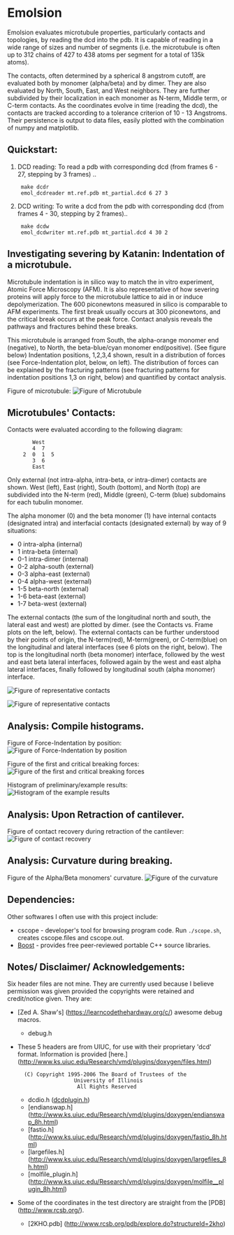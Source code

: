 # Emolsion
Emolsion evaluates microtubule properties, particularly contacts and topologies, by reading the dcd
into the pdb. It is capable of reading in a wide range of sizes and number of segments (i.e. the
microtubule is often up to 312 chains of 427 to 438 atoms per segment for a total of 135k atoms).

The contacts, often determined by a spherical 8 angstrom cutoff, are evaluated both by monomer
(alpha/beta) and by dimer. They are also evaluated by
North, South, East, and West neighbors. They are further subdivided by their localization in each
monomer as N-term, Middle term, or C-term contacts. As the coordinates evolve in time (reading the dcd),
the contacts are tracked according to a tolerance criterion of 10 - 13 Angstroms. Their persistence is
output to data files, easily plotted with the combination of numpy and matplotlib.

## Quickstart:
1. DCD reading: To read a pdb with corresponding dcd (from frames 6 - 27, stepping by 3 frames) ..

        make dcdr
        emol_dcdreader mt.ref.pdb mt_partial.dcd 6 27 3

2. DCD writing: To write a dcd from the pdb with corresponding dcd (from frames 4 - 30,
stepping by 2 frames)..

        make dcdw
        emol_dcdwriter mt.ref.pdb mt_partial.dcd 4 30 2


## Investigating severing by Katanin: Indentation of a microtubule.
Microtubule indentation is in silico way to match the in vitro experiment, Atomic Force Microscopy (AFM).
It is also representative of how severing proteins will apply force to the microtubule lattice to aid in or
induce depolymerization. The 600 piconewtons measured in silico is comparable to AFM experiments.
The first break usually occurs at 300 piconewtons, and the critical break occurs at the peak force.
Contact analysis reveals the pathways and fractures behind these breaks.

This microtubule is arranged from South, the alpha-orange monomer end (negative), to North,
the beta-blue/cyan monomer end(positive). (See figure below) Indentation positions, 1,2,3,4 shown,
result in a distribution of forces (see Force-Indentation plot, below, on left). The distribution of forces
can be explained by the fracturing patterns (see fracturing patterns for indentation positions 1,3 on right, below)
and quantified by contact analysis.

Figure of microtubule:
![Figure of Microtubule](https://github.com/dmerz75/emolsion/blob/master/fig/microtubule.png)

## Microtubules' Contacts:
Contacts were evaluated according to the following diagram:

            West
            4  7
         2  0  1  5
            3  6
            East


Only external (not intra-alpha, intra-beta, or intra-dimer) contacts are shown.
West (left), East (right),
South (bottom), and North (top) are subdivided into the N-term (red), Middle (green), C-term (blue) subdomains for
each tubulin monomer.

The alpha monomer (0) and the beta monomer (1) have internal contacts (designated intra) and interfacial contacts
(designated external) by way of 9 situations:
* 0    intra-alpha  (internal)
* 1    intra-beta   (internal)
* 0-1  intra-dimer  (internal)
* 0-2  alpha-south  (external)
* 0-3  alpha-east   (external)
* 0-4  alpha-west   (external)
* 1-5  beta-north   (external)
* 1-6  beta-east    (external)
* 1-7  beta-west    (external)

The external contacts (the sum of the longitudinal north and south, the lateral east and west) are plotted by dimer.
(see the Contacts vs. Frame plots on the left, below). The external contacts can be further understood by their points of
origin, the N-term(red), M-term(green), or C-term(blue) on the longitudinal and lateral interfaces (see 6 plots on the right, below).
The top is the longitudinal north (beta monomer) interface, followed by the west and east beta lateral interfaces, followed again by the
west and east alpha lateral interfaces, finally followed by longitudinal south (alpha monomer) interface.

![Figure of representative contacts](https://github.com/dmerz75/emolsion/blob/master/fig/contacts65.png)

![Figure of representative contacts](https://github.com/dmerz75/emolsion/blob/master/fig/contacts79.png)


## Analysis: Compile histograms.


Figure of Force-Indentation by position:
![Figure of Force-Indentation by position](https://github.com/dmerz75/emolsion/blob/master/fig/forceextensiondoz1thru5.png)

Figure of the first and critical breaking forces:
![Figure of the first and critical breaking forces](https://github.com/dmerz75/emolsion/blob/master/fig/doz3firstcritbreak.png)

Histogram of preliminary/example results:
![Histogram of the example results](https://github.com/dmerz75/emolsion/blob/master/fig/examplehistogram.png)


## Analysis: Upon Retraction of cantilever.

Figure of contact recovery during retraction of the cantilever:
![Figure of contact recovery](https://github.com/dmerz75/emolsion/blob/master/fig/contactsbyretraction.png)


## Analysis: Curvature during breaking.
Figure of the Alpha/Beta monomers' curvature.
![Figure of the curvature](https://github.com/dmerz75/emolsion/blob/master/fig/alphabetacurvaturedesc.png)



## Dependencies:
Other softwares I often use with this project include:
* cscope - developer's tool for browsing program code. Run `./scope.sh`, creates cscope.files and cscope.out.
* [Boost](http://www.boost.org/) - provides free peer-reviewed portable C++ source libraries.


## Notes/ Disclaimer/ Acknowledgements:
Six header files are not mine. They are currently used because I believe permission was given
provided the copyrights were retained and credit/notice given. They are:

* [Zed A. Shaw's] (https://learncodethehardway.org/c/) awesome debug macros.
  * debug.h
* These 5 headers are from UIUC, for use with their proprietary 'dcd' format. Information is
provided [here.] (http://www.ks.uiuc.edu/Research/vmd/plugins/doxygen/files.html)

        (C) Copyright 1995-2006 The Board of Trustees of the
                        University of Illinois
                         All Rights Reserved

  * dcdio.h ([dcdplugin.h](http://www.ks.uiuc.edu/Research/vmd/plugins/doxygen/dcdplugin_8c.html))
  * [endianswap.h] (http://www.ks.uiuc.edu/Research/vmd/plugins/doxygen/endianswap_8h.html)
  * [fastio.h] (http://www.ks.uiuc.edu/Research/vmd/plugins/doxygen/fastio_8h.html)
  * [largefiles.h] (http://www.ks.uiuc.edu/Research/vmd/plugins/doxygen/largefiles_8h.html)
  * [molfile_plugin.h] (http://www.ks.uiuc.edu/Research/vmd/plugins/doxygen/molfile__plugin_8h.html)

* Some of the coordinates in the test directory are straight from the [PDB] (http://www.rcsb.org/).
  * [2KHO.pdb] (http://www.rcsb.org/pdb/explore.do?structureId=2kho)
